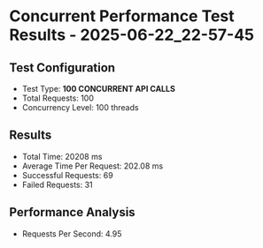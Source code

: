 # Concurrent Performance Test Results - 2025-06-22_22-57-45

## Test Configuration
- Test Type: **100 CONCURRENT API CALLS**
- Total Requests: 100
- Concurrency Level: 100 threads

## Results
- Total Time: 20208 ms
- Average Time Per Request: 202.08 ms
- Successful Requests: 69
- Failed Requests: 31

## Performance Analysis
- Requests Per Second: 4.95
